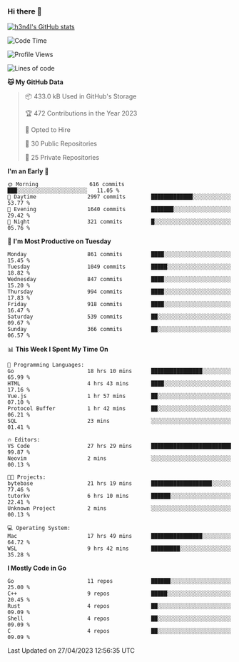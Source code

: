 ### Hi there 👋

[![h3n4l's GitHub stats](https://github-readme-stats.vercel.app/api?username=h3n4l&count_private=true&show_icons=true&theme=radical)](https://github.com/h3n4l/github-readme-stats)

<!--START_SECTION:waka-->
![Code Time](http://img.shields.io/badge/Code%20Time-1%2C182%20hrs%2051%20mins-blue)

![Profile Views](http://img.shields.io/badge/Profile%20Views-6-blue)

![Lines of code](https://img.shields.io/badge/From%20Hello%20World%20I%27ve%20Written-2.9%20million%20lines%20of%20code-blue)

**🐱 My GitHub Data** 

> 📦 433.0 kB Used in GitHub's Storage 
 > 
> 🏆 472 Contributions in the Year 2023
 > 
> 💼 Opted to Hire
 > 
> 📜 30 Public Repositories 
 > 
> 🔑 25 Private Repositories 
 > 
**I'm an Early 🐤** 

```text
🌞 Morning                616 commits         ███░░░░░░░░░░░░░░░░░░░░░░   11.05 % 
🌆 Daytime                2997 commits        █████████████░░░░░░░░░░░░   53.77 % 
🌃 Evening                1640 commits        ███████░░░░░░░░░░░░░░░░░░   29.42 % 
🌙 Night                  321 commits         █░░░░░░░░░░░░░░░░░░░░░░░░   05.76 % 
```
📅 **I'm Most Productive on Tuesday** 

```text
Monday                   861 commits         ████░░░░░░░░░░░░░░░░░░░░░   15.45 % 
Tuesday                  1049 commits        █████░░░░░░░░░░░░░░░░░░░░   18.82 % 
Wednesday                847 commits         ████░░░░░░░░░░░░░░░░░░░░░   15.20 % 
Thursday                 994 commits         ████░░░░░░░░░░░░░░░░░░░░░   17.83 % 
Friday                   918 commits         ████░░░░░░░░░░░░░░░░░░░░░   16.47 % 
Saturday                 539 commits         ██░░░░░░░░░░░░░░░░░░░░░░░   09.67 % 
Sunday                   366 commits         ██░░░░░░░░░░░░░░░░░░░░░░░   06.57 % 
```


📊 **This Week I Spent My Time On** 

```text
💬 Programming Languages: 
Go                       18 hrs 10 mins      ████████████████░░░░░░░░░   65.99 % 
HTML                     4 hrs 43 mins       ████░░░░░░░░░░░░░░░░░░░░░   17.16 % 
Vue.js                   1 hr 57 mins        ██░░░░░░░░░░░░░░░░░░░░░░░   07.10 % 
Protocol Buffer          1 hr 42 mins        ██░░░░░░░░░░░░░░░░░░░░░░░   06.21 % 
SQL                      23 mins             ░░░░░░░░░░░░░░░░░░░░░░░░░   01.41 % 

🔥 Editors: 
VS Code                  27 hrs 29 mins      █████████████████████████   99.87 % 
Neovim                   2 mins              ░░░░░░░░░░░░░░░░░░░░░░░░░   00.13 % 

🐱‍💻 Projects: 
bytebase                 21 hrs 19 mins      ███████████████████░░░░░░   77.46 % 
tutorkv                  6 hrs 10 mins       ██████░░░░░░░░░░░░░░░░░░░   22.41 % 
Unknown Project          2 mins              ░░░░░░░░░░░░░░░░░░░░░░░░░   00.13 % 

💻 Operating System: 
Mac                      17 hrs 49 mins      ████████████████░░░░░░░░░   64.72 % 
WSL                      9 hrs 42 mins       █████████░░░░░░░░░░░░░░░░   35.28 % 
```

**I Mostly Code in Go** 

```text
Go                       11 repos            ██████░░░░░░░░░░░░░░░░░░░   25.00 % 
C++                      9 repos             █████░░░░░░░░░░░░░░░░░░░░   20.45 % 
Rust                     4 repos             ██░░░░░░░░░░░░░░░░░░░░░░░   09.09 % 
Shell                    4 repos             ██░░░░░░░░░░░░░░░░░░░░░░░   09.09 % 
C                        4 repos             ██░░░░░░░░░░░░░░░░░░░░░░░   09.09 % 
```




 Last Updated on 27/04/2023 12:56:35 UTC
<!--END_SECTION:waka-->

